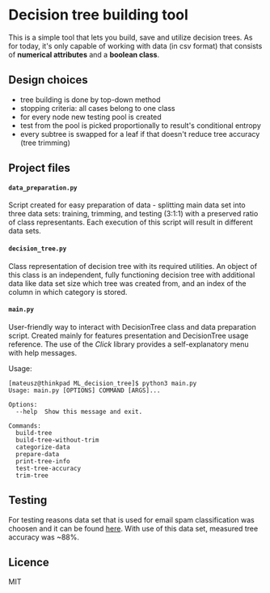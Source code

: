 # Decision tree building tool
This is a simple tool that lets you build, save and utilize decision trees. As for today, it's only capable of working with data (in csv format) that consists of **numerical attributes** and a **boolean class**. 

## Design choices
- tree building is done by top-down method
- stopping criteria: all cases belong to one class
- for every node new testing pool is created 
- test from the pool is picked proportionally to result's conditional entropy
- every subtree is swapped for a leaf if that doesn't reduce tree accuracy (tree trimming)

## Project files
#### `data_preparation.py`
Script created for easy preparation of data - splitting main data set into three data sets: training, trimming, and testing (3:1:1) with a preserved ratio of class representants. Each execution of this script will result in different data sets. 

#### `decision_tree.py`
Class representation of decision tree with its required utilities. An object of this class is an independent, fully functioning decision tree with additional data like data set size which tree was created from, and an index of the column in which category is stored. 

#### `main.py`
User-friendly way to interact with DecisionTree class and data preparation script. Created mainly for features presentation and DecisionTree usage reference. The use of the *Click* library provides a self-explanatory menu with help messages.  

Usage:
```
[mateusz@thinkpad ML_decision_tree]$ python3 main.py 
Usage: main.py [OPTIONS] COMMAND [ARGS]...

Options:
  --help  Show this message and exit.

Commands:
  build-tree
  build-tree-without-trim
  categorize-data
  prepare-data
  print-tree-info
  test-tree-accuracy
  trim-tree
```

## Testing
For testing reasons data set that is used for email spam classification was choosen and it can be found [here](https://archive.ics.uci.edu/ml/datasets/spambase). With use of this data set, measured tree accuracy was ~88%.

## Licence
MIT
